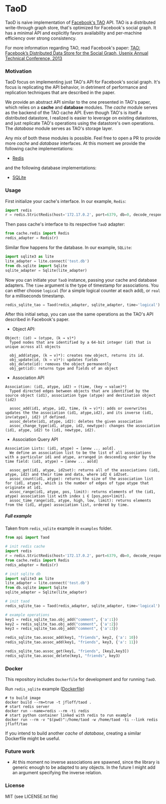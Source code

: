 TaoD
======

TaoD is naive implementation of [Facebook's TAO](https://www.facebook.com/notes/facebook-engineering/tao-the-power-of-the-graph/10151525983993920/) API. TAO is a distributed write-through graph store, that's optimized for Facebook's social graph. It has a minimal API and explicitly favors availability and per-machine efficiency over strong consistency.

For more information regarding TAO, read Facebook's paper: [TAO: Facebook’s Distributed Data Store for the Social Graph, Usenix Annual Technical Conference, 2013](https://cs.uwaterloo.ca/~brecht/courses/854-Emerging-2014/readings/data-store/tao-facebook-distributed-datastore-atc-2013.pdf)

### Motivation
TaoD focus on implementing just TAO's API for Facebook's social graph. It's focus is replicating the API behavior, in detriment of performance and replication techniques that are described in the paper.

We provide an abstract API similar to the one presented in TAO's paper, which relies on a **cache** and **database** modules. The *cache* module serves as the backend of the TAO cache API. Even though TAO's is itself a distributed datastore, I realized is easier to leverage on existing datastores, and just replicate TAO's operations using the datastore's own operations. The *database* module serves as TAO's storage layer.

Any mix of both these modules is possible. Feel free to open a PR to provide more *cache* and *database* interfaces. At this moment we provide the following cache implementations:
* [Redis](http://redis.io/)

and the following database implementations:
* [SQLite](https://www.sqlite.org/)

### Usage

First initialize your cache's interface. In our example, `Redis`:
```py
import redis
r = redis.StrictRedis(host='172.17.0.2', port=6379, db=0, decode_responses=True)
```

Then pass cache's interface to its respective `TaoD` adapter:
```py
from cache.redis import Redis
redis_adapter = Redis(r)
```

Similar flow happens for the database. In our example, `SQLite`:
```py
import sqlite3 as lite
lite_adapter = lite.connect('test.db')
from db.sqlite import Sqlite
sqlite_adapter = Sqlite(lite_adapter)
```

Now you can initiate your `TaoD` instance, passing your cache and database adapters. The `time` argument is the type of timestamp for associations. You can either choose `logical` (for a simple logical counter at each add), or `real` for a milliseconds timestamp.
```py
redis_sqlite_tao = Taod(redis_adapter, sqlite_adapter, time='logical')
```

After this initial setup, you can use the same operations as the TAO's API described in Facebook's paper.

* Object API:
```
Object: (id) → (otype, (k → v)*)
  Typed nodes that are identified by a 64-bit integer (id) that is unique across all objects

  obj_add(atype, (k → v)*): creates new object, returns its id.
  obj_update(id, (k → v)*): updates fields
  obj_delete(id): removes the object permanently
  obj_get(id): returns type and fields of an object
```

* Association API
```
Association: (id1, atype, id2) → (time, (key → value)*)
  Typed directed edges between objects that are identified by the source object (id1), association type (atype) and destination object (id2)

  assoc_add(id1, atype, id2, time, (k → v)*): adds or overwrites updates the the association (id1, atype,id2), and its inverse (id1, inv(atype), id2) if defined.
  assoc_delete(id1, atype, id2): deletes the given association
  assoc_change_type(id1, atype, id2, newtype): changes the association (id1, atype, id2) to (id1, newtype, id2).
```

* Association Query API
```
Association Lists: (id1, atype) → [anew ... aold].
  We define an association list to be the list of all associations with a particular id1 and atype, arranged in descending order by the time field: (id1, atype) → [anew ... aold]

  assoc_get(id1, atype, id2set): returns all of the associations (id1, atype, id2) and their time and data, where id2 ∈ id2set.
  assoc_count(id1, atype): returns the size of the association list for (id1, atype), which is the number of edges of type atype that originate at id1.
  assoc_range(id1, atype, pos, limit): returns elements of the (id1, atype) association list with index i ∈ [pos,pos+limit].
  assoc_time_range(id1, atype, high, low, limit): returns elements from the (id1, atype) association list, ordered by time.
```

##### Full example

Taken from `redis_sqlite` example in `examples` folder.

```py
from api import Taod

# init redis cache
import redis
r = redis.StrictRedis(host='172.17.0.2', port=6379, db=0, decode_responses=True)
from cache.redis import Redis
redis_adapter = Redis(r)

# init sqlite db
import sqlite3 as lite
lite_adapter = lite.connect('test.db')
from db.sqlite import Sqlite
sqlite_adapter = Sqlite(lite_adapter)

# init taod
redis_sqlite_tao = Taod(redis_adapter, sqlite_adapter, time='logical')

# example operations
key1 = redis_sqlite_tao.obj_add("comment", {'a':1})
key2 = redis_sqlite_tao.obj_add("comment", {'a':2})
key3 = redis_sqlite_tao.obj_add("comment", {'a':3})

redis_sqlite_tao.assoc_add(key1, "friends", key2, {'a': 10})
redis_sqlite_tao.assoc_add(key1, "friends", key3, {'a': 11})

redis_sqlite_tao.assoc_get(key1, "friends", [key2,key3])
redis_sqlite_tao.assoc_delete(key1, "friends", key3)
```

### Docker
This repository includes `Dockerfile` for development and for running `TaoD`.

Run `redis_sqlite` example ([Dockerfile](examples/Dockerfile.redis_sqlite))
```shell
# to build image
docker build --rm=true -t jfloff/taod .
# start redis server
docker run --name=redis --rm -ti redis
# start python container linked with redis to run example
docker run --rm -v "$(pwd)":/home/taod -w /home/taod -ti --link redis jfloff/tao
```

If you intend to build another *cache* of *database*, creating a similar Dockerfile might be useful.


### Future work
* At this moment no inverse associations are spawned, since the library is generic enough to be adapted to any objects. In the future I might add an argument specifying the inverse relation.


### License

MIT (see LICENSE.txt file)
